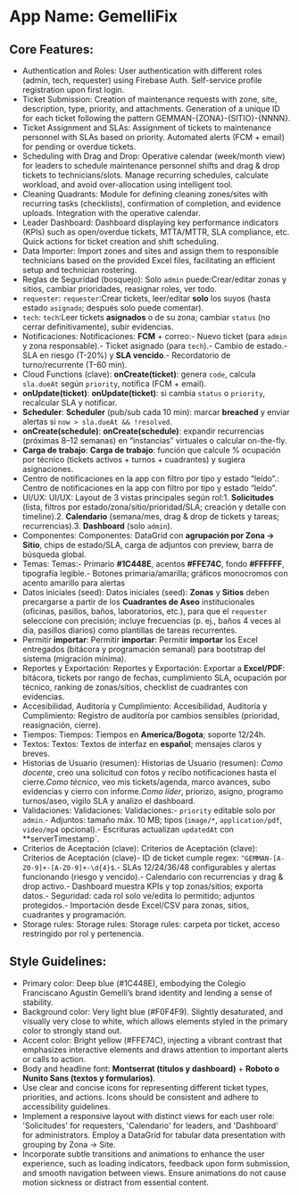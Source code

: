 # **App Name**: GemelliFix

## Core Features:

- Authentication and Roles: User authentication with different roles (admin, tech, requester) using Firebase Auth. Self-service profile registration upon first login.
- Ticket Submission: Creation of maintenance requests with zone, site, description, type, priority, and attachments. Generation of a unique ID for each ticket following the pattern GEMMAN-{ZONA}-{SITIO}-{NNNN}.
- Ticket Assignment and SLAs: Assignment of tickets to maintenance personnel with SLAs based on priority. Automated alerts (FCM + email) for pending or overdue tickets.
- Scheduling with Drag and Drop: Operative calendar (week/month view) for leaders to schedule maintenance personnel shifts and drag & drop tickets to technicians/slots. Manage recurring schedules, calculate workload, and avoid over-allocation using intelligent tool.
- Cleaning Quadrants: Module for defining cleaning zones/sites with recurring tasks (checklists), confirmation of completion, and evidence uploads. Integration with the operative calendar.
- Leader Dashboard: Dashboard displaying key performance indicators (KPIs) such as open/overdue tickets, MTTA/MTTR, SLA compliance, etc. Quick actions for ticket creation and shift scheduling.
- Data Importer: Import zones and sites and assign them to responsible technicians based on the provided Excel files, facilitating an efficient setup and technician rostering.
- Reglas de Seguridad (bosquejo): Solo `admin` puede:Crear/editar zonas y sitios, cambiar prioridades, reasignar roles, ver todo.
- `requester`: `requester`:Crear tickets, leer/editar **solo** los suyos (hasta estado `asignado`; después solo puede comentar).
- `tech`: `tech`:Leer tickets **asignados** o de su zona; cambiar `status` (no cerrar definitivamente), subir evidencias.
- Notificaciones: Notificaciones: **FCM** + correo:- Nuevo ticket (para `admin` y zona responsable).- Ticket asignado (para `tech`).- Cambio de estado.- SLA en riesgo (T-20%) y **SLA vencido**.- Recordatorio de turno/recurrente (T-60 min).
- Cloud Functions (clave): **onCreate(ticket)**: genera `code`, calcula `sla.dueAt` según `priority`, notifica (FCM + email).
- **onUpdate(ticket)**: **onUpdate(ticket)**: si cambia `status` o `priority`, recalcular SLA y notificar.
- **Scheduler**: **Scheduler** (pub/sub cada 10 min): marcar **breached** y enviar alertas si `now > sla.dueAt && !resolved`.
- **onCreate(schedule)**: **onCreate(schedule)**: expandir recurrencias (próximas 8–12 semanas) en “instancias” virtuales o calcular on-the-fly.
- **Carga de trabajo**: **Carga de trabajo**: función que calcule % ocupación por técnico (tickets activos + turnos + cuadrantes) y sugiera asignaciones.
- Centro de notificaciones en la app con filtro por tipo y estado “leído”.: Centro de notificaciones en la app con filtro por tipo y estado “leído”.
- UI/UX: UI/UX: Layout de 3 vistas principales según rol:1. **Solicitudes** (lista, filtros por estado/zona/sitio/prioridad/SLA; creación y detalle con timeline).2. **Calendario** (semana/mes, drag & drop de tickets y tareas; recurrencias).3. **Dashboard** (solo `admin`).
- Componentes: Componentes: DataGrid con **agrupación por Zona → Sitio**, chips de estado/SLA, carga de adjuntos con preview, barra de búsqueda global.
- Temas: Temas:- Primario **#1C448E**, acentos **#FFE74C**, fondo **#FFFFFF**, tipografía legible.- Botones primaria/amarilla; gráficos monocromos con acento amarillo para alertas
- Datos iniciales (seed): Datos iniciales (seed): **Zonas** y **Sitios** deben precargarse a partir de los **Cuadrantes de Aseo** institucionales (oficinas, pasillos, baños, laboratorios, etc.), para que el `requester` seleccione con precisión; incluye frecuencias (p. ej., baños 4 veces al día, pasillos diarios) como plantillas de tareas recurrentes.
- Permitir **importar**: Permitir **importar**: Permitir **importar** los Excel entregados (bitácora y programación semanal) para bootstrap del sistema (migración mínima).
- Reportes y Exportación: Reportes y Exportación: Exportar a **Excel/PDF**: bitácora, tickets por rango de fechas, cumplimiento SLA, ocupación por técnico, ranking de zonas/sitios, checklist de cuadrantes con evidencias.
- Accesibilidad, Auditoría y Cumplimiento: Accesibilidad, Auditoría y Cumplimiento: Registro de auditoría por cambios sensibles (prioridad, reasignación, cierre).
- Tiempos: Tiempos: Tiempos en **America/Bogota**; soporte 12/24h.
- Textos: Textos: Textos de interfaz en **español**; mensajes claros y breves.
- Historias de Usuario (resumen): Historias de Usuario (resumen): *Como docente*, creo una solicitud con fotos y recibo notificaciones hasta el cierre.*Como técnico*, veo mis tickets/agenda, marco avances, subo evidencias y cierro con informe.*Como líder*, priorizo, asigno, programo turnos/aseo, vigilo SLA y analizo el dashboard.
- Validaciones: Validaciones: Validaciones:- `priority` editable solo por `admin`.- Adjuntos: tamaño máx. 10 MB; tipos (`image/*`, `application/pdf`, `video/mp4` opcional).- Escrituras actualizan `updatedAt` con **serverTimestamp`.
- Criterios de Aceptación (clave): Criterios de Aceptación (clave): Criterios de Aceptación (clave)- ID de ticket cumple regex: `^GEMMAN-[A-Z0-9]+-[A-Z0-9]+-\d{4}$`.- SLAs 12/24/36/48 configurables y alertas funcionando (riesgo y vencido).- Calendario con recurrencias y drag & drop activo.- Dashboard muestra KPIs y top zonas/sitios; exporta datos.- Seguridad: cada rol solo ve/edita lo permitido; adjuntos protegidos.- Importación desde Excel/CSV para zonas, sitios, cuadrantes y programación.
- Storage rules: Storage rules: Storage rules: carpeta por ticket, acceso restringido por rol y pertenencia.

## Style Guidelines:

- Primary color: Deep blue (#1C448E), embodying the Colegio Franciscano Agustín Gemelli’s brand identity and lending a sense of stability.
- Background color: Very light blue (#F0F4F9). Slightly desaturated, and visually very close to white, which allows elements styled in the primary color to strongly stand out.
- Accent color: Bright yellow (#FFE74C), injecting a vibrant contrast that emphasizes interactive elements and draws attention to important alerts or calls to action.
- Body and headline font: **Montserrat (títulos y dashboard)** + **Roboto o Nunito Sans (textos y formularios)**.
- Use clear and concise icons for representing different ticket types, priorities, and actions. Icons should be consistent and adhere to accessibility guidelines.
- Implement a responsive layout with distinct views for each user role: 'Solicitudes' for requesters, 'Calendario' for leaders, and 'Dashboard' for administrators. Employ a DataGrid for tabular data presentation with grouping by Zona → Site.
- Incorporate subtle transitions and animations to enhance the user experience, such as loading indicators, feedback upon form submission, and smooth navigation between views. Ensure animations do not cause motion sickness or distract from essential content.